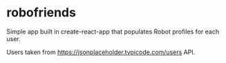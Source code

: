 # robofriends

Simple app built in create-react-app that populates Robot profiles for each user.

Users taken from https://jsonplaceholder.typicode.com/users API.
